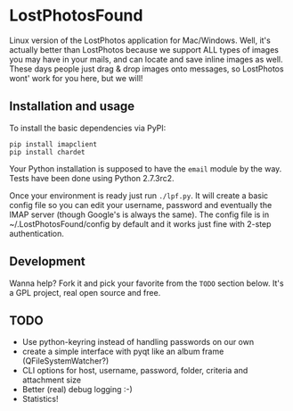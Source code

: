 LostPhotosFound
===============

Linux version of the LostPhotos application for Mac/Windows. Well, it's actually better than LostPhotos because we support ALL types of images you may have in your mails, and can locate and save inline images as well. These days people just drag & drop images onto messages, so LostPhotos wont' work for you here, but we will!

Installation and usage
----------------------

To install the basic dependencies via PyPI:

```
pip install imapclient
pip install chardet
```

Your Python installation is supposed to have the ```email``` module by the way. Tests have been done using Python 2.7.3rc2.

Once your environment is ready just run ```./lpf.py```. It will create a basic config file so you can edit your username, password and eventually the IMAP server (though Google's is always the same). The config file is in ~/.LostPhotosFound/config by default and it works just fine with 2-step authentication.

Development
-----------

Wanna help? Fork it and pick your favorite from the ```TODO``` section below. It's a GPL project, real open source and free.

TODO
----

- Use python-keyring instead of handling passwords on our own
- create a simple interface with pyqt like an album frame (QFileSystemWatcher?)
- CLI options for host, username, password, folder, criteria and attachment size
- Better (real) debug logging :-)
- Statistics!
